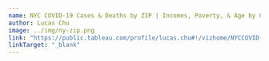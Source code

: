 ```yaml
---
name: NYC COVID-19 Cases & Deaths by ZIP | Incomes, Poverty, & Age by Census Tract (May 21st)
author: Lucas Chu
image: ../img/ny-zip.png
link: "https://public.tableau.com/profile/lucas.chu#!/vizhome/NYCCOVID-19CasesDeathsbyZIPIncomesPovertyAgebycensustract/NYCCOVID-19"
linkTarget: "_blank"
---
```

